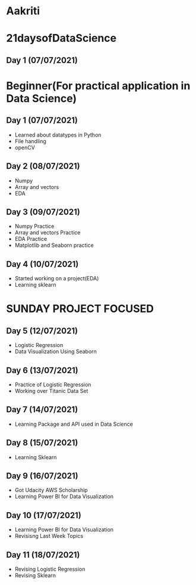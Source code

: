# Aakriti
# 21daysofDataScience
## Day 1 (07/07/2021)
# Beginner(For practical application in Data Science)

## Day 1 (07/07/2021)
- Learned about datatypes in Python
- File handling 
- openCV
## Day 2 (08/07/2021)
- Numpy
- Array and vectors
- EDA
## Day 3 (09/07/2021)
- Numpy Practice 
- Array and vectors Practice
- EDA Practice
- Matplotlib and Seaborn practice
## Day 4 (10/07/2021)
- Started working on a project(EDA)
- Learning sklearn

# SUNDAY PROJECT FOCUSED

## Day 5 (12/07/2021)
- Logistic Regression
- Data Visualization Using Seaborn

## Day 6 (13/07/2021)
- Practice of Logistic Regression
- Working over Titanic Data Set

## Day 7 (14/07/2021)
- Learning Package and API used in Data Science

## Day 8 (15/07/2021)
- Learning Sklearn

## Day 9 (16/07/2021)
- Got Udacity AWS Scholarship 
- Learning Power BI for Data Visualization

## Day 10 (17/07/2021)
- Learning Power BI for Data Visualization 
- Revisisng Last Week Topics

## Day 11 (18/07/2021)
- Revising Logistic Regression
- Revising Sklearn
